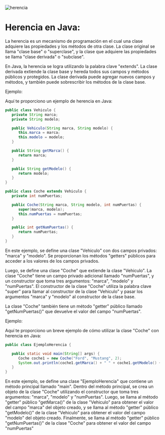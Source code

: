 ![herencia](https://user-images.githubusercontent.com/75398496/233371295-2683894f-3ba3-465c-81d9-b09f9ed07e0e.png)

# Herencia en Java:
La herencia es un mecanismo de programación en el cual una clase adquiere las propiedades y los métodos de otra clase. La clase original se llama "clase base" o "superclase", y la clase que adquiere las propiedades se llama "clase derivada" o "subclase".

En Java, la herencia se logra utilizando la palabra clave "extends". La clase derivada extiende la clase base y hereda todos sus campos y métodos públicos y protegidos. La clase derivada puede agregar nuevos campos y métodos, y también puede sobrescribir los métodos de la clase base.

Ejemplo:

Aquí te proporciono un ejemplo de herencia en Java:

```java
public class Vehiculo {
   private String marca;
   private String modelo;

   public Vehiculo(String marca, String modelo) {
      this.marca = marca;
      this.modelo = modelo;
   }

   public String getMarca() {
      return marca;
   }

   public String getModelo() {
      return modelo;
   }
}
```
```java
public class Coche extends Vehiculo {
   private int numPuertas;

   public Coche(String marca, String modelo, int numPuertas) {
      super(marca, modelo);
      this.numPuertas = numPuertas;
   }

   public int getNumPuertas() {
      return numPuertas;
   }
}
```

En este ejemplo, se define una clase "Vehiculo" con dos campos privados: "marca" y "modelo". Se proporcionan los métodos "getters" públicos para acceder a los valores de los campos privados.

Luego, se define una clase "Coche" que extiende la clase "Vehiculo". La clase "Coche" tiene un campo privado adicional llamado "numPuertas", y un constructor que toma tres argumentos: "marca", "modelo" y "numPuertas". El constructor de la clase "Coche" utiliza la palabra clave "super" para llamar al constructor de la clase "Vehiculo" y pasar los argumentos "marca" y "modelo" al constructor de la clase base.

La clase "Coche" también tiene un método "getter" público llamado "getNumPuertas()" que devuelve el valor del campo "numPuertas".

Ejemplo:

Aquí te proporciono un breve ejemplo de cómo utilizar la clase "Coche" con herencia en Java:

```java
public class EjemploHerencia {

   public static void main(String[] args) {
      Coche coche1 = new Coche("Ford", "Mustang", 2);
      System.out.println(coche1.getMarca() + " " + coche1.getModelo() + " tiene " + coche1.getNumPuertas() + " puertas.");
   }
}
```
En este ejemplo, se define una clase "EjemploHerencia" que contiene un método principal llamado "main". Dentro del método principal, se crea un objeto de la clase "Coche" utilizando el constructor que toma tres argumentos: "marca", "modelo" y "numPuertas". Luego, se llama al método "getter" público "getMarca()" de la clase "Vehiculo" para obtener el valor del campo "marca" del objeto creado, y se llama al método "getter" público "getModelo()" de la clase "Vehiculo" para obtener el valor del campo "modelo" del objeto creado. Finalmente, se llama al método "getter" público "getNumPuertas()" de la clase "Coche" para obtener el valor del campo "numPuertas"
